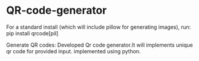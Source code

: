 # QR-code-generator
For a standard install (which will include pillow for generating images), run:
pip install qrcode[pil]

Generate QR codes:
Developed Qr code generator.It will implements unique qr code for provided input.
implemented using python.
